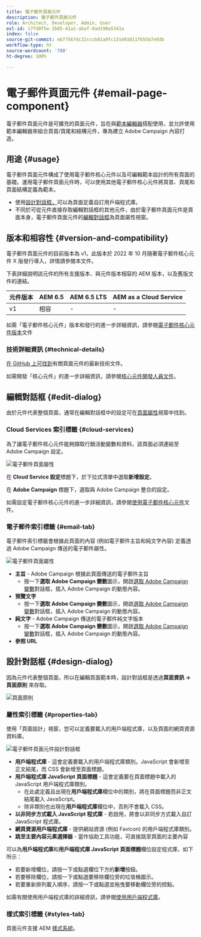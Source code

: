 ```yaml
---
title: 電子郵件頁面元件
description: 電子郵件頁面元件
role: Architect, Developer, Admin, User
exl-id: 17fd0f5e-2b85-41a1-abaf-8ad190a5341a
index: false
source-git-commit: eb77567dc32cccb81a9fc131493d11fb55b7e93b
workflow-type: ht
source-wordcount: '780'
ht-degree: 100%

---
```



# 電子郵件頁面元件 {#email-page-component}

電子郵件頁面元件是可擴充的頁面元件，旨在與[範本編輯器](https://experienceleague.adobe.com/docs/experience-manager-cloud-service/sites/authoring/features/templates.html)搭配使用，並允許使用範本編輯器來組合頁首/頁尾和結構元件，專為建立 Adobe Campaign 內容打造。

## 用途 {#usage}

電子郵件頁面元件構成了使用電子郵件核心元件以及可編輯範本設計的所有頁面的基礎。運用電子郵件頁面元件時，可以使用其他電子郵件核心元件將頁首、頁尾和頁面結構定義為範本。

* 使用[設計對話框，](#design-dialog)可以為頁面定義自訂用戶端程式庫。
* 不同於可從元件直接存取編輯對話框的其他元件，由於電子郵件頁面元件是頁面本身，電子郵件頁面元件的[編輯對話框](#edit-dialog)為頁面屬性視窗。

## 版本和相容性 {#version-and-compatibility}

電子郵件頁面元件的目前版本為 v1，此版本於 2022 年 10 月隨著電子郵件核心元件 X 版發行導入，詳情請參閱本文件。

下表詳細說明該元件的所有支援版本、與元件版本相容的 AEM 版本，以及舊版文件的連結。

| 元件版本 | AEM 6.5 | AEM 6.5 LTS | AEM as a Cloud Service |
|---|---|---|---|
| v1 | 相容 | - | - |

如需「電子郵件核心元件」版本和發行的進一步詳細資訊，請參閱[電子郵件核心元件版本](/help/email/versions.md)文件

### 技術詳細資訊 {#technical-details}

[在 GitHub 上可找到](https://adobe.com/go/aem_cmp_tech_email_page_v1)有關頁面元件的最新技術文件。

如需開發「核心元件」的進一步詳細資訊，請參閱[核心元件開發人員文件](/help/developing/overview.md)。

## 編輯對話框 {#edit-dialog}

由於元件代表整個頁面，通常在編輯對話框中的設定可在[頁面屬性](https://experienceleague.adobe.com/docs/experience-manager-cloud-service/sites/authoring/fundamentals/page-properties.html)視窗中找到。

### Cloud Services 索引標籤 {#cloud-services}

為了讓電子郵件核心元件能夠擷取行銷活動變數和資料，該頁面必須連結至 Adobe Campaign 設定。

![電子郵件頁面屬性](/help/email/assets/email-page-properties.png)

在 **Cloud Service 設定**&#x200B;標題下，於下拉式清單中選取&#x200B;**新增設定**。

在 **Adobe Campaign** 標題下，選取與 Adobe Campaign 整合的設定。

如需設定電子郵件核心元件的進一步詳細資訊，請參閱[使用電子郵件核心元件](/help/email/using.md)文件。

### 電子郵件索引標籤 {#email-tab}

電子郵件索引標籤會根據此頁面的內容 (例如電子郵件主旨和純文字內容) 定義透過 Adobe Campaign 傳送的電子郵件屬性。

![電子郵件頁面屬性](/help/email/assets/email-page-properties-email.png)

* **主旨** - Adobe Campaign 根據此頁面傳送的電子郵件主旨
   * 按一下&#x200B;**選取 Adobe Campaign 變數**&#x200B;圖示，開啟[選取 Adobe Campaign 變數](/help/email/campaign-variables.md)對話框，插入 Adobe Campaign 的動態內容。
* **預覽文字**
   * 按一下&#x200B;**選取 Adobe Campaign 變數**&#x200B;圖示，開啟[選取 Adobe Campaign 變數](/help/email/campaign-variables.md)對話框，插入 Adobe Campaign 的動態內容。
* **純文字** - Adobe Campaign 傳送的電子郵件純文字版本
   * 按一下&#x200B;**選取 Adobe Campaign 變數**&#x200B;圖示，開啟[選取 Adobe Campaign 變數](/help/email/campaign-variables.md)對話框，插入 Adobe Campaign 的動態內容。
* **參照 URL**

## 設計對話框 {#design-dialog}

因為元件代表整個頁面，所以在編輯頁面範本時，設計對話框是透過&#x200B;**頁面資訊 -> 頁面原則** 來存取。

![頁面原則](/help/assets/page-policy.png)

### 屬性索引標籤 {#properties-tab}

使用「頁面設計」視窗，您可以定義要載入的用戶端程式庫，以及頁面的網頁資源資料庫。

![電子郵件頁面元件設計對話框](/help/email/assets/email-page-design.png)

* **用戶端程式庫** - 這會定義要載入的用戶端程式庫類別。JavaScript 會新增至正文結尾，而 CSS 會新增至頁面標題。
* **用戶端程式庫 JavaScript 頁面標題** - 這會定義要在頁面標題中載入的 JavaScript 用戶端程式庫類別。
   * 在此處定義且出現在&#x200B;**用戶端程式庫**&#x200B;欄位中的類別，將在頁面標題而非正文結尾載入 JavaScript。
   * 除非類別也出現在&#x200B;**用戶端程式庫**&#x200B;欄位中，否則不會載入 CSS。
* **以非同步方式載入 JavaScript 程式庫** - 若啟用，將會以非同步方式載入自訂 JavaScript 程式庫。
* **網頁資源用戶端程式庫** - 提供網站資源 (例如 Favicon) 的用戶端程式庫類別。
* **跳至主要內容元素選擇器** - 當作協助工具功能，可直接跳至頁面的主要內容

可以為&#x200B;**用戶端程式庫**&#x200B;和&#x200B;**用戶端程式庫 JavaScript 頁面標題**&#x200B;欄位設定程式庫，如下所示：

* 若要新增欄位，請按一下或點選欄位下方的&#x200B;**新增**&#x200B;按鈕。
* 若要移除欄位，請按一下或點選要移除欄位旁的垃圾桶圖示。
* 若要重新排列載入順序，請按一下或點選並拖曳要移動欄位旁的控點。

如需有關使用用戶端程式庫的詳細資訊，請參閱[使用用戶端程式庫](https://helpx.adobe.com/tw/experience-manager/6-5/sites/developing/using/clientlibs.html)。

### 樣式索引標籤 {#styles-tab}

頁面元件支援 AEM [樣式系統](/help/get-started/authoring.md#component-styling)。
